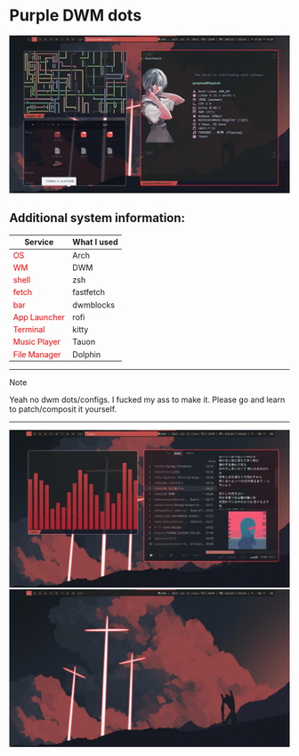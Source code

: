 # Purple DWM dots
![Pic1](./Pic1.jpg)

## Additional system information:
| Service | What I used |
| ------------ | --------------------- |
| <span style="color: red;">OS</span> | Arch |
| <span style="color: red;">WM</span> | DWM  |
| <span style="color: red;">shell</span> | zsh |
| <span style="color: red;">fetch</span> | fastfetch |
| <span style="color: red;">bar</span> | dwmblocks |
| <span style="color: red;">App Launcher</span> | rofi |
| <span style="color: red;">Terminal</span> | kitty|
| <span style="color: red;">Music Player</span> | Tauon |
| <span style="color: red;">File Manager</span> | Dolphin |


***
> [!NOTE]
> Yeah no dwm dots/configs. I fucked my ass to make it. Please go and learn to patch/composit it yourself.
***

![Pic2](./Pic2.jpg)
![Pic3](./Pic3.jpg)

